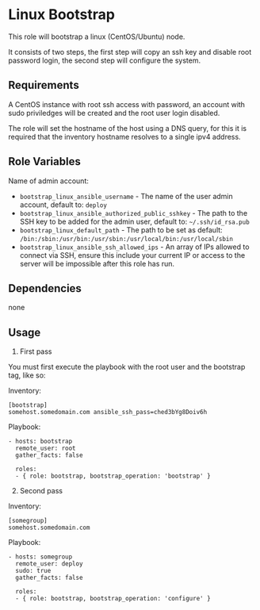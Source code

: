 Linux Bootstrap
================

This role will bootstrap a linux (CentOS/Ubuntu) node.

It consists of two steps, the first step will copy an ssh key and disable root password login, the second step will configure the system.

Requirements
------------

A CentOS instance with root ssh access with password, an account with sudo priviledges will be created and the root user login disabled.

The role will set the hostname of the host using a DNS query, for this it is required that the inventory hostname resolves to a single ipv4 address.

Role Variables
--------------

Name of admin account:

- `bootstrap_linux_ansible_username` - The name of the user admin account, default to: `deploy`
- `bootstrap_linux_ansible_authorized_public_sshkey` - The path to the SSH key to be added for the admin user, default to: `~/.ssh/id_rsa.pub`
- `bootstrap_linux_default_path` - The path to be set as default: `/bin:/sbin:/usr/bin:/usr/sbin:/usr/local/bin:/usr/local/sbin`
- `bootstrap_linux_ansible_ssh_allowed_ips` - An array of IPs allowed to connect via SSH, ensure this include your current IP or access to the server will be impossible after this role has run.


Dependencies
------------

none

Usage
-----

1) First pass


You must first execute the playbook with the root user and the bootstrap tag, like so:

Inventory:

    [bootstrap]
    somehost.somedomain.com ansible_ssh_pass=ched3bYg8Doiv6h


Playbook:

    - hosts: bootstrap
      remote_user: root
      gather_facts: false

      roles:
      - { role: bootstrap, bootstrap_operation: 'bootstrap' }


2) Second pass


Inventory:

    [somegroup]
    somehost.somedomain.com


Playbook:

    - hosts: somegroup
      remote_user: deploy
      sudo: true
      gather_facts: false

      roles:
      - { role: bootstrap, bootstrap_operation: 'configure' }

